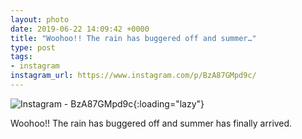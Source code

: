 ```yaml
---
layout: photo
date: 2019-06-22 14:09:42 +0000
title: "Woohoo!! The rain has buggered off and summer…"
type: post
tags:
- instagram
instagram_url: https://www.instagram.com/p/BzA87GMpd9c/
---
```


![Instagram - BzA87GMpd9c](https://colinseymour.co.uk/img/BzA87GMpd9c.jpg){:loading="lazy"}

Woohoo!! The rain has buggered off and summer has finally arrived.
